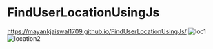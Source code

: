 # FindUserLocationUsingJs
https://mayankjaiswal1709.github.io/FindUserLocationUsingJs/
![loc1](https://user-images.githubusercontent.com/58311460/212834353-14318649-1a08-46f9-a26e-703831f9b06e.png)
![location2](https://user-images.githubusercontent.com/58311460/212834363-ee2b47ea-11cc-44f1-9654-ced77c1a2df3.png)
